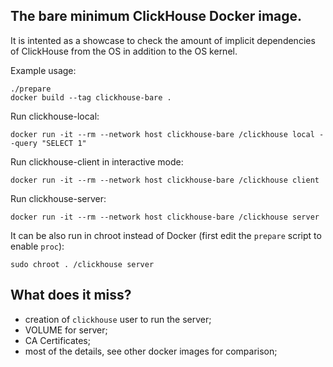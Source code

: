 ## The bare minimum ClickHouse Docker image.

It is intented as a showcase to check the amount of implicit dependencies of ClickHouse from the OS in addition to the OS kernel.

Example usage:

```
./prepare
docker build --tag clickhouse-bare .
```

Run clickhouse-local:
```
docker run -it --rm --network host clickhouse-bare /clickhouse local --query "SELECT 1"
```

Run clickhouse-client in interactive mode:
```
docker run -it --rm --network host clickhouse-bare /clickhouse client
```

Run clickhouse-server:
```
docker run -it --rm --network host clickhouse-bare /clickhouse server
```

It can be also run in chroot instead of Docker (first edit the `prepare` script to enable `proc`):

```
sudo chroot . /clickhouse server
```

## What does it miss?

- creation of `clickhouse` user to run the server;
- VOLUME for server;
- CA Certificates;
- most of the details, see other docker images for comparison;
